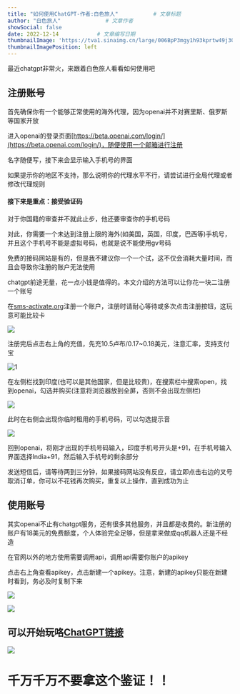 ```yaml
---
title: "如何使用ChatGPT-作者:白色旅人"           # 文章标题
author: "白色旅人"              # 文章作者
showSocial: false
date: 2022-12-14            # 文章编写日期
thumbnailImage: 'https://tva1.sinaimg.cn/large/006BpP3mgy1h93kprtw49j30ax05bq3d.jpg'
thumbnailImagePosition: left
---
```


最近chatgpt非常火，来跟着白色旅人看看如何使用吧

<!--more-->

## 注册账号

首先确保你有一个能够正常使用的海外代理，因为openai并不对赛里斯、俄罗斯等国家开放

进入openai的登录页面[https://beta.openai.com/login/](https://beta.openai.com/login/)，随便使用一个邮箱进行注册

名字随便写，接下来会显示输入手机号的界面

如果提示你的地区不支持，那么说明你的代理水平不行，请尝试进行全局代理或者修改代理规则

#### 接下来是重点：接受验证码

对于你国籍的审查并不就此止步，他还要审查你的手机号码

对此，你需要一个未达到注册上限的海外(如美国，英国，印度，巴西等)手机号，并且这个手机号不能是虚拟号码，也就是说不能使用gv号码

免费的接码网站是有的，但是我不建议你一个一个试，这不仅会消耗大量时间，而且会导致你注册的账户无法使用

chatgpt前途无量，花一点小钱是值得的。本文介绍的方法可以让你花一块二注册一个账号

在[sms-activate.org](sms-activate.org)注册一个账户，注册时请耐心等待或多次点击注册按钮，这玩意可能比较卡

![](https://tva1.sinaimg.cn/large/006BpP3mgy1h93kdnds49j317215ywnl.jpg)

注册完后点击右上角的充值，先充10.5卢布/0.17~0.18美元，注意汇率，支持支付宝

![1](https://tva1.sinaimg.cn/large/006BpP3mgy1h93khch2o1j30g20fy75s.jpg "1")

在左侧栏找到印度(也可以是其他国家，但是比较贵)，在搜索栏中搜索open，找到openai，勾选并购买(注意将浏览器放到全屏，否则不会出现左侧栏)

![](https://tva1.sinaimg.cn/large/006BpP3mgy1h93kifvu5pj30q61axwug.jpg)

此时在右侧会出现你临时租用的手机号码，可以勾选提示音

![](https://tva1.sinaimg.cn/large/006BpP3mgy1h93kj4tgvaj31660j8gqj.jpg)

回到openai，将刚才出现的手机号码输入，印度手机号开头是+91，在手机号输入界面选择India+91，然后输入手机号的剩余部分

发送短信后，请等待两到三分钟，如果接码网站没有反应，请立即点击右边的叉号取消订单，你可以不花钱再次购买，重复以上操作，直到成功为止

## 使用账号

其实openai不止有chatgpt服务，还有很多其他服务，并且都是收费的。新注册的账户有18美元的免费额度，个人体验完全足够，但是拿来做成qq机器人还是不经造

在官网以外的地方使用需要调用api，调用api需要你账户的apikey

点击右上角查看apikey，点击新建一个apikey。注意，新建的apikey只能在新建时看到，务必及时复制下来

![](https://tva1.sinaimg.cn/large/006BpP3mgy1h93kkgtvlyj30o60ngdif.jpg)

![](https://tva1.sinaimg.cn/large/006BpP3mgy1h93kljt2xqj31ik0rwqaz.jpg)

## 可以开始玩咯[ChatGPT链接](https://chat.openai.com/chat)

![](https://tva1.sinaimg.cn/large/006BpP3mgy1h93kop1i3fj30wv0rlk51.jpg)



# 千万千万不要拿这个鉴证！！
